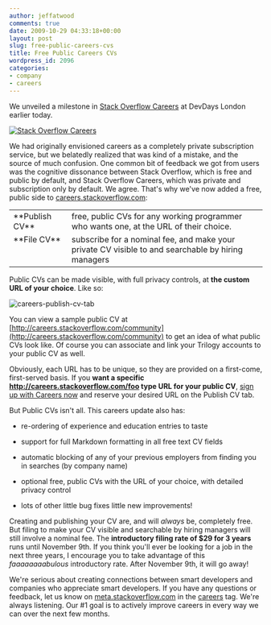```yaml
---
author: jeffatwood
comments: true
date: 2009-10-29 04:33:18+00:00
layout: post
slug: free-public-careers-cvs
title: Free Public Careers CVs
wordpress_id: 2096
categories:
- company
- careers
---
```



We unveiled a milestone in [Stack Overflow Careers](http://careers.stackoverflow.com/) at DevDays London earlier today.



[![Stack Overflow Careers](http://blog.stackoverflow.com/wp-content/uploads/stack-overflow-careers.png)](http://careers.stackoverflow.com/)





We had originally envisioned careers as a completely private subscription service, but we belatedly realized that was kind of a mistake, and the source of much confusion. One common bit of feedback we got from users was the cognitive dissonance between Stack Overflow, which is free and public by default, and Stack Overflow Careers, which was private and subscription only by default. We agree. That's why we've now added a free, public side to [careers.stackoverflow.com](http://careers.stackoverflow.com):



<table width="450" >
<tr >
<td width="100" valign="top" >**Publish CV**
</td>
<td >free, public CVs for any working programmer who wants one, at the URL of their choice.
</td></tr>
<tr >
<td width="100" valign="top" >**File CV**
</td>
<td >subscribe for a nominal fee, and make your private CV visible to and searchable by hiring managers
</td></tr>
</table>



Public CVs can be made visible, with full privacy controls, at **the custom URL of your choice**. Like so:



![careers-publish-cv-tab](http://blog.stackoverflow.com/wp-content/uploads/careers-publish-cv-tab.png)



You can view a sample public CV at [http://careers.stackoverflow.com/community](http://careers.stackoverflow.com/community) to get an idea of what public CVs look like. Of course you can associate and link your Trilogy accounts to your public CV as well.



Obviously, each URL has to be unique, so they are provided on a first-come, first-served basis. If you **want a specific http://careers.stackoverflow.com/foo type URL for your public CV**, [sign up with Careers now](http://careers.stackoverflow.com) and reserve your desired URL on the Publish CV tab.



But Public CVs isn't all. This careers update also has:







  * re-ordering of experience and education entries to taste

  * support for full Markdown formatting in all free text CV fields

  * automatic blocking of any of your previous employers from finding you in searches (by company name)

  * optional free, public CVs with the URL of your choice, with detailed privacy control

  * lots of other little bug fixes little new improvements!






Creating and publishing your CV are, and will _always_ be, completely free. But filing to make your CV visible and searchable by hiring managers will still involve a nominal fee. The **introductory filing rate of $29 for 3 years** runs until November 9th. If you think you'll ever be looking for a job in the next three years, I encourage you to take advantage of this _faaaaaaaabulous_ introductory rate. After November 9th, it will go away!



We're serious about creating connections between smart developers and companies who appreciate smart developers. If you have any questions or feedback, let us know on [meta.stackoverflow.com](http://meta.stackoverflow.com) in the [careers](http://meta.stackoverflow.com/questions/tagged/careers) tag. We're always listening. Our #1 goal is to actively improve careers in every way we can over the next few months.

